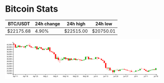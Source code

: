 # Bitcoin Stats

BTC/USDT|24h change|24h high|24h low|
|---|---|---|---|
|$22175.68|4.90%|$22515.00|$20750.01|

<img src="./chart.svg">
